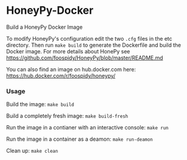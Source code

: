 # HoneyPy-Docker
Build a HoneyPy Docker Image

To modify HoneyPy's configuration edit the two `.cfg` files in the etc directory. Then run `make build` to generate the Dockerfile and build the Docker image. For more details about HonePy see https://github.com/foospidy/HoneyPy/blob/master/README.md

You can also find an image on hub.docker.com here: https://hub.docker.com/r/foospidy/honeypy/

### Usage

Build the image: `make build`

Build a completely fresh image: `make build-fresh`

Run the image in a contianer with an interactive console: `make run`

Run the image in a container as a deamon: `make run-deamon`

Clean up: `make clean`
